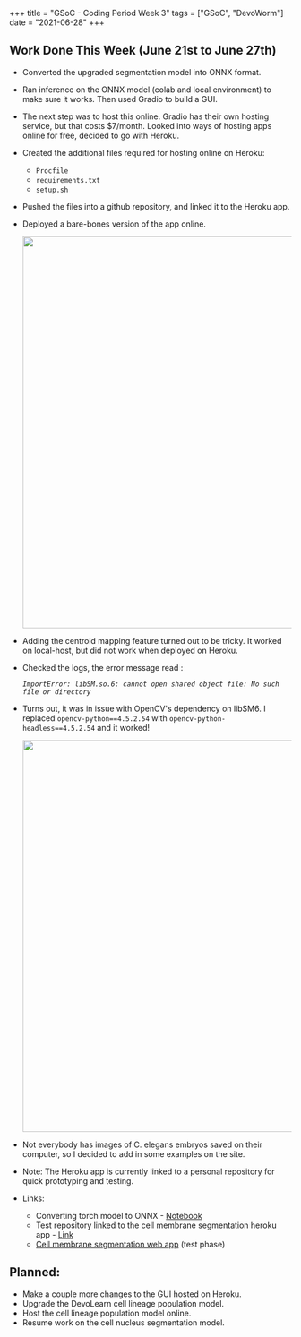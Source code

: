 +++
title =  "GSoC - Coding Period Week 3"
tags = ["GSoC", "DevoWorm"]
date = "2021-06-28"
+++

## Work Done This Week (June 21st to June 27th)

* Converted the upgraded segmentation model into ONNX format.

* Ran inference on the ONNX model (colab and local environment) to make sure it works. Then used Gradio to build a GUI.

* The next step was to host this online. Gradio has their own hosting service, but that costs $7/month. Looked into ways of hosting apps online for free, decided to go with Heroku.

* Created the additional files required for hosting online on Heroku:
    * `Procfile`
    * `requirements.txt`
    * `setup.sh`

* Pushed the files into a github repository, and linked it to the Heroku app.

* Deployed a bare-bones version of the app online.

    <img src="../images/gsoc-coding-period-week-3/devolearn-web-demo-1.gif" alt="" width="700" height="">

* Adding the centroid mapping feature turned out to be tricky. It worked on local-host, but did not work when deployed on Heroku. 

* Checked the logs, the error message read :

    *`ImportError: libSM.so.6: cannot open shared object file: No such file or directory`*

* Turns out, it was in issue with OpenCV's dependency on libSM6. I replaced `opencv-python==4.5.2.54` with `opencv-python-headless==4.5.2.54` and it worked!

    <img src="../images/gsoc-coding-period-week-3/devolearn-web-demo-2.gif" alt="" width="700" height="">
     



* Not everybody has images of C. elegans embryos saved on their computer, so I decided to add in some examples on the site. 

* Note: The Heroku app is currently linked to a personal repository for quick prototyping and testing. 

* Links:
    * Converting torch model to ONNX - [Notebook](https://github.com/Mainakdeb/GSoC-2021/blob/main/cell-membrane-segmentation/torch_to_onnx.ipynb)
    * Test repository linked to the cell membrane segmentation heroku app - [Link](https://github.com/Mainakdeb/devolearn-web-test)
    * [Cell membrane segmentation web app](https://devolearn-web-test.herokuapp.com/) (test phase)

## Planned:
* Make a couple more changes to the GUI hosted on Heroku.
* Upgrade the DevoLearn cell lineage population model.
* Host the cell lineage population model online.
* Resume work on the cell nucleus segmentation model.
